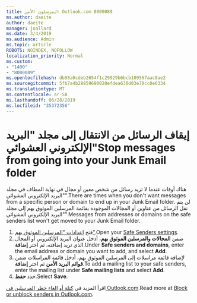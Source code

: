 ```yaml
---
title: المرسلون الأمن Outlook.com 8000089
ms.author: daeite
author: daeite
manager: joallard
ms.date: 3/4/2019
ms.audience: Admin
ms.topic: article
ROBOTS: NOINDEX, NOFOLLOW
localization_priority: Normal
ms.custom:
- "1400"
- "8000089"
ms.openlocfilehash: db98a0cdeb2654f1c29929b6bcb109567aac8ae2
ms.sourcegitcommit: 5fb7a4b28859690020efdea630d03e70cc0e6334
ms.translationtype: MT
ms.contentlocale: ar-SA
ms.lasthandoff: 06/28/2019
ms.locfileid: "35372356"
---
```

# <a name="stop-messages-from-going-into-your-junk-email-folder"></a><span data-ttu-id="d699b-102">إيقاف الرسائل من الانتقال إلى مجلد "البريد الإلكتروني العشوائي"</span><span class="sxs-lookup"><span data-stu-id="d699b-102">Stop messages from going into your Junk Email folder</span></span>

<span data-ttu-id="d699b-103">هناك أوقات عندما لا تريد رسائل من شخص معين أو مجال في نهاية المطاف في مجلد "البريد الإلكتروني العشوائي".</span><span class="sxs-lookup"><span data-stu-id="d699b-103">There are times when you don't want messages from a specific person or domain to end up in your Junk Email folder.</span></span> <span data-ttu-id="d699b-104">لن يتم نقل الرسائل من عناوين أو المجالات الموجودة بقائمة المرسلين الموثوق بهم إلى مجلد "البريد الإلكتروني العشوائي".</span><span class="sxs-lookup"><span data-stu-id="d699b-104">Messages from addresses or domains on the safe senders list won't get moved to your Junk Email folder.</span></span>

1. <span data-ttu-id="d699b-105">فتح [إعدادات "المرسلين الموثوق بهم"](https://go.microsoft.com/fwlink/?linkid=2035804).</span><span class="sxs-lookup"><span data-stu-id="d699b-105">Open your [Safe Senders settings](https://go.microsoft.com/fwlink/?linkid=2035804).</span></span>
2. <span data-ttu-id="d699b-106">ضمن **المجالات والمرسلين الموثوق بهم**، أدخل عنوان البريد الإلكتروني أو المجال الذي تريد إضافته، ثم اختر **إضافة**.</span><span class="sxs-lookup"><span data-stu-id="d699b-106">Under **Safe senders and domains**, enter the email address or domain you want to add, and select **Add**.</span></span>
3. <span data-ttu-id="d699b-107">لإضافة قائمة مراسلات إلى المرسلين الموثوق بهم، أدخل قائمة المراسلات ضمن **قوائم البريد الأمن** ثم اختر **إضافة**.</span><span class="sxs-lookup"><span data-stu-id="d699b-107">To add a mailing list to your safe senders, enter the mailing list under **Safe mailing lists** and select **Add**.</span></span>
4. <span data-ttu-id="d699b-108">حدد **حفظ**.</span><span class="sxs-lookup"><span data-stu-id="d699b-108">Select **Save**.</span></span>

<span data-ttu-id="d699b-109">اقرأ المزيد في [كتلة أو إلغاء حظر المرسلين في Outlook.com](https://support.office.com/article/afba1c94-77bb-4f50-8b85-057cf52f4d5e).</span><span class="sxs-lookup"><span data-stu-id="d699b-109">Read more at [Block or unblock senders in Outlook.com](https://support.office.com/article/afba1c94-77bb-4f50-8b85-057cf52f4d5e).</span></span>
